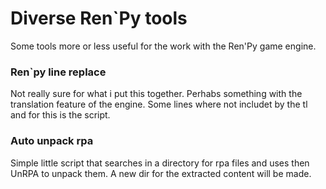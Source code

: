 # Diverse Ren`Py tools
Some tools more or less useful for the work with the Ren'Py game engine.


### Ren`py line replace
Not really sure for what i put this together. Perhabs something with the translation feature of the engine. Some lines where not includet by the tl and for this is the script.

### Auto unpack rpa
Simple little script that searches in a directory for rpa files and uses then UnRPA to unpack them. A new dir for the extracted content will be made.
